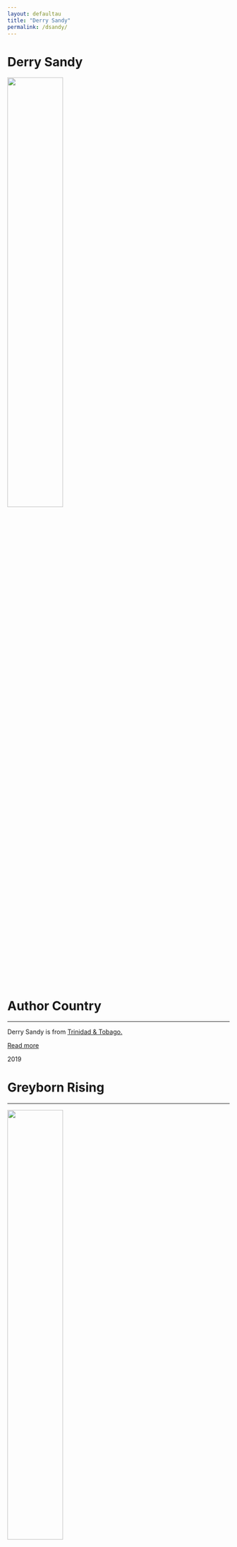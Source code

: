 ```yaml
---
layout: defaultau
title: "Derry Sandy"
permalink: /dsandy/
---
```

<!-- partial:index.partial.html -->
<div class="content">
     <h1>Derry Sandy</h1>
    <div class="quote">
        <div><img src="https://www.huntonak.com/images/content/5/3/v2/53748/Sandy-Derry.jpg" height="50%" width = "50%" class="logo"></div>
    </div>
    <div class="timeline">
        <div style="padding-bottom:100px;"></div>
        <div class="block">
             <div class="date right"><p class="right">  </p></div>
            <div class="dot"></div>
            <div class="left first">
            <div class="author_country">
                <h1>Author Country</h1><hr>
          <div class="aclocation">  <p>Derry Sandy is from <a href="{{ site.baseurl }}/62">Trinidad & Tobago.</a></p></div>
              <div class="acreadmore">  <a href="#" target="_blank">Read more</a></div>
            </div>
            </div>
        <div class="block">
            <div class="date left"><p class="left">2019</p></div>
            <div class="dot"></div>
            <div class="right">
                <h1>Greyborn Rising</h1><hr>
                <p><img src="https://images.gr-assets.com/authors/1563124619p5/19120620.jpg" height="50%" width = "50%"></p>
                <p>
                Language: English<br/>
                Publisher: CaribbeanReads Publishing<br/>
                Pub_location: Basseterre, St. Kitts & Nevis<br/>
                Genre: Fiction (Novel)<br/>
                Length: 332<br/>                   </p>
            </div>
        </div>
  <!-- partial -->
<script src='https://cdnjs.cloudflare.com/ajax/libs/jquery/3.1.1/jquery.min.js'></script><script  src="{{ site.baseurl }}/assets/js/authorscript.js"></script>
